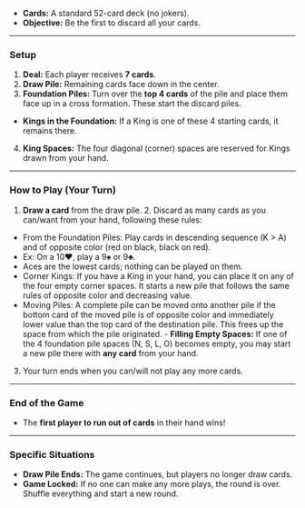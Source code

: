 - **Cards:** A standard 52-card deck (no jokers).
- **Objective:** Be the first to discard all your cards.

---

### Setup

1. **Deal:** Each player receives **7 cards**.
2. **Draw Pile:** Remaining cards face down in the center.
3. **Foundation Piles:** Turn over the **top 4 cards** of the pile and place them face up in a cross formation. These start the discard piles.
- **Kings in the Foundation:** If a King is one of these 4 starting cards, it remains there.
4. **King Spaces:** The four diagonal (corner) spaces are reserved for Kings drawn from your hand.

---

### How to Play (Your Turn)

1. **Draw a card** from the draw pile. 2. Discard as many cards as you can/want from your hand, following these rules:
- From the Foundation Piles: Play cards in descending sequence (K > A) and of opposite color (red on black, black on red).
- Ex: On a 10♥, play a 9♠ or 9♣.
- Aces are the lowest cards; nothing can be played on them.
- Corner Kings: If you have a King in your hand, you can place it on any of the four empty corner spaces. It starts a new pile that follows the same rules of opposite color and decreasing value.
- Moving Piles: A complete pile can be moved onto another pile if the bottom card of the moved pile is of opposite color and immediately lower value than the top card of the destination pile. This frees up the space from which the pile originated. - **Filling Empty Spaces:** If one of the 4 foundation pile spaces (N, S, L, O) becomes empty, you may start a new pile there with **any card** from your hand.
3. Your turn ends when you can/will not play any more cards.

---
### End of the Game

- The **first player to run out of cards** in their hand wins!

---
### Specific Situations

- **Draw Pile Ends:** The game continues, but players no longer draw cards.
- **Game Locked:** If no one can make any more plays, the round is over. Shuffle everything and start a new round.

